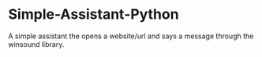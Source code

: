 # Simple-Assistant-Python

A simple assistant the opens a website/url and says a message through the winsound library.
